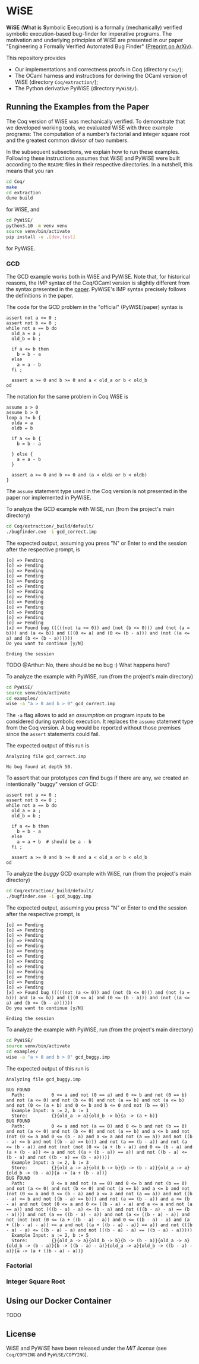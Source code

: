 # WiSE

**WiSE** (**W**hat **i**s **S**ymbolic **E**xecution) is a formally (mechanically) verified symbolic execution-based bug-finder for imperative programs.
The motivation and underlying principles of WiSE are presented in our paper "Engineering a Formally Verified Automated Bug Finder" ([Preprint on ArXiv](https://arxiv.org/abs/2305.05570)).

This repository provides

- Our implementations and correctness proofs in Coq (directory `Coq/`);
- The OCaml harness and instructions for deriving the OCaml version of WiSE (directory `Coq/extraction/`);
- The Python derivative PyWiSE (directory `PyWiSE/`).

## Running the Examples from the Paper

The Coq version of WiSE was mechanically verified.
To demonstrate that we developed working tools, we evaluated WiSE with three example programs:
The computation of a number’s factorial and integer square root and the greatest common divisor of two numbers.

In the subsequent subsections, we explain how to run these examples.
Following these instructions assumes that WiSE and PyWiSE were built according to the `README` files in their respective directories.
In a nutshell, this means that you ran

```bash
cd Coq/
make
cd extraction
dune build
```

for WiSE, and

```bash
cd PyWiSE/
python3.10 -m venv venv
source venv/bin/activate
pip install -e .[dev,test]
```

for PyWiSE.

### GCD

The GCD example works both in WiSE and PyWiSE.
Note that, for historical reasons, the IMP syntax of the Coq/OCaml version is slightly different from the syntax presented in the [paper](https://arxiv.org/abs/2305.05570).
PyWiSE's IMP syntax precisely follows the definitions in the paper.

The code for the GCD problem in the "official" (PyWiSE/paper) syntax is

```
assert not a <= 0 ;
assert not b <= 0 ;
while not a == b do
  old_a = a ;
  old_b = b ;

  if a <= b then
    b = b - a
  else
    a = a - b
  fi ;

  assert a >= 0 and b >= 0 and a < old_a or b < old_b
od
```

The notation for the same problem in Coq WiSE is

```
assume a > 0
assume b > 0
loop a != b {
  olda = a
  oldb = b

  if a <= b {
    b = b - a

  } else {
    a = a - b
  }

  assert a >= 0 and b >= 0 and (a < olda or b < oldb)
}
```

The `assume` statement type used in the Coq version is not presented in the paper nor implemented in PyWiSE.

To analyze the GCD example with WiSE, run (from the project's main directory)

```bash
cd Coq/extraction/_build/default/
./bugfinder.exe -i gcd_correct.imp
```

The expected output, assuming you press "N" or Enter to end the session after the respective prompt, is

```
[o] => Pending
[o] => Pending
[o] => Pending
[o] => Pending
[o] => Pending
[o] => Pending
[o] => Pending
[o] => Pending
[o] => Pending
[o] => Pending
[o] => Pending
[o] => Pending
[o] => Pending
[x] => Found bug (((((not (a <= 0)) and (not (b <= 0))) and (not (a = b))) and (a <= b)) and (((0 <= a) and (0 <= (b - a))) and (not ((a <= a) and (b <= (b - a))))))
Do you want to continue [y/N]

Ending the session
```

TODO @Arthur: No, there should be no bug :) What happens here?

To analyze the example with PyWiSE, run (from the project's main directory)

```bash
cd PyWiSE/
source venv/bin/activate
cd examples/
wise -a "a > 0 and b > 0" gcd_correct.imp
```

The `-a` flag allows to add an *assumption* on program inputs to be considered during symbolic execution.
It replaces the `assume` statement type from the Coq version.
A bug would be reported without those premises since the `assert` statements could fail.

The expected output of this run is

```
Analyzing file gcd_correct.imp

No bug found at depth 50.
```

To assert that our prototypes *can* find bugs if there are any, we created an intentionally "buggy" version of GCD:

```
assert not a <= 0 ;
assert not b <= 0 ;
while not a == b do
  old_a = a ;
  old_b = b ;

  if a <= b then
    b = b - a
  else
    a = a + b  # should be a - b
  fi ;

  assert a >= 0 and b >= 0 and a < old_a or b < old_b
od
```

To analyze the *buggy* GCD example with WiSE, run (from the project's main directory)

```bash
cd Coq/extraction/_build/default/
./bugfinder.exe -i gcd_buggy.imp
```

The expected output, assuming you press "N" or Enter to end the session after the respective prompt, is

```
[o] => Pending
[o] => Pending
[o] => Pending
[o] => Pending
[o] => Pending
[o] => Pending
[o] => Pending
[o] => Pending
[o] => Pending
[o] => Pending
[o] => Pending
[o] => Pending
[o] => Pending
[x] => Found bug (((((not (a <= 0)) and (not (b <= 0))) and (not (a = b))) and (a <= b)) and (((0 <= a) and (0 <= (b - a))) and (not ((a <= a) and (b <= (b - a))))))
Do you want to continue [y/N]

Ending the session
```

To analyze the example with PyWiSE, run (from the project's main directory)

```bash
cd PyWiSE/
source venv/bin/activate
cd examples/
wise -a "a > 0 and b > 0" gcd_buggy.imp
```

The expected output of this run is

```
Analyzing file gcd_buggy.imp

BUG FOUND
  Path:          0 <= a and not (0 == a) and 0 <= b and not (0 == b) and not (a <= 0) and not (b <= 0) and not (a == b) and not (a <= b) and not (0 <= (a + b) and 0 <= b and b <= 0 and not (b == 0))
  Example Input: a := 2, b := 1
  Store:         {}{old_a -> a}{old_b -> b}{a -> (a + b)}
BUG FOUND
  Path:          0 <= a and not (a == 0) and 0 <= b and not (b == 0) and not (a <= 0) and not (b <= 0) and not (a == b) and a <= b and not (not (0 <= a and 0 <= (b - a) and a <= a and not (a == a)) and not ((b - a) <= b and not ((b - a) == b))) and not (a == (b - a)) and not (a <= (b - a)) and not (not (not (0 <= (a + (b - a)) and 0 <= (b - a) and (a + (b - a)) <= a and not ((a + (b - a)) == a)) and not ((b - a) <= (b - a) and not ((b - a) == (b - a)))))
  Example Input: a := 2, b := 3
  Store:         {}{old_a -> a}{old_b -> b}{b -> (b - a)}{old_a -> a}{old_b -> (b - a)}{a -> (a + (b - a))}
BUG FOUND
  Path:          0 <= a and not (a == 0) and 0 <= b and not (b == 0) and not (a <= 0) and not (b <= 0) and not (a == b) and a <= b and not (not (0 <= a and 0 <= (b - a) and a <= a and not (a == a)) and not ((b - a) <= b and not ((b - a) == b))) and not (a == (b - a)) and a <= (b - a) and not (not (0 <= a and 0 <= ((b - a) - a) and a <= a and not (a == a)) and not (((b - a) - a) <= (b - a) and not (((b - a) - a) == (b - a)))) and not (a == ((b - a) - a)) and not (a <= ((b - a) - a)) and not (not (not (0 <= (a + ((b - a) - a)) and 0 <= ((b - a) - a) and (a + ((b - a) - a)) <= a and not ((a + ((b - a) - a)) == a)) and not (((b - a) - a) <= ((b - a) - a) and not (((b - a) - a) == ((b - a) - a)))))
  Example Input: a := 2, b := 5
  Store:         {}{old_a -> a}{old_b -> b}{b -> (b - a)}{old_a -> a}{old_b -> (b - a)}{b -> ((b - a) - a)}{old_a -> a}{old_b -> ((b - a) - a)}{a -> (a + ((b - a) - a))}
```

### Factorial

### Integer Square Root

## Using our Docker Container

TODO

## License

WiSE and PyWiSE have been released under the *MIT license* (see `Coq/COPYING` and `PyWiSE/COPYING`).
